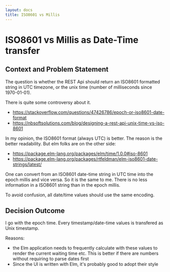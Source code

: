 ```yaml
---
layout: docs
title: ISO8601 vs Millis
---
```


# ISO8601 vs Millis as Date-Time transfer

## Context and Problem Statement

The question is whether the REST Api should return an ISO8601
formatted string in UTC timezone, or the unix time (number of
milliseconds since 1970-01-01).

There is quite some controversy about it.

- <https://stackoverflow.com/questions/47426786/epoch-or-iso8601-date-format>
- <https://nbsoftsolutions.com/blog/designing-a-rest-api-unix-time-vs-iso-8601>

In my opinion, the ISO8601 format (always UTC) is better. The reason
is the better readability. But elm folks are on the other side:

- <https://package.elm-lang.org/packages/elm/time/1.0.0#iso-8601>
- <https://package.elm-lang.org/packages/rtfeldman/elm-iso8601-date-strings/latest/>

One can convert from an ISO8601 date-time string in UTC time into the
epoch millis and vice versa. So it is the same to me. There is no less
information in a ISO8601 string than in the epoch millis.

To avoid confusion, all date/time values should use the same encoding.

## Decision Outcome

I go with the epoch time. Every timestamp/date-time values is
transfered as Unix timestamp.

Reasons:

- the Elm application needs to frequently calculate with these values
  to render the current waiting time etc. This is better if there are
  numbers without requiring to parse dates first
- Since the UI is written with Elm, it's probably good to adopt their
  style
